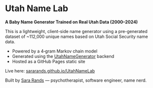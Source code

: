 # Utah Name Lab

**A Baby Name Generator Trained on Real Utah Data (2000–2024)**

This is a lightweight, client-side name generator using a pre-generated dataset of ~112,000 unique names based on Utah Social Security name data.

- Powered by a 4‑gram Markov chain model
- Generated using the [UtahNameGenerator](https://github.com/SaraRands/UtahNameGenerator) backend
- Hosted as a GitHub Pages static site

Live here: [sararands.github.io/UtahNameLab](https://sararands.github.io/UtahNameLab)

Built by [Sara Rands](https://sararands.com) — psychotherapist, software engineer, name nerd.
